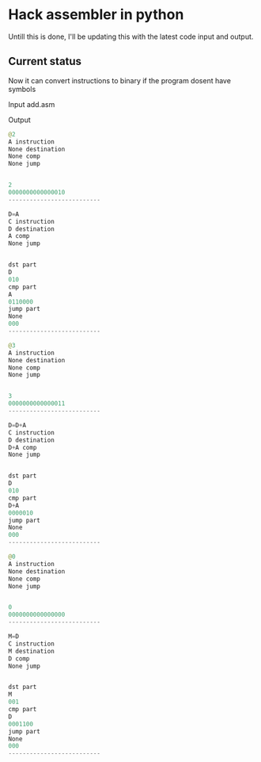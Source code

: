 # Hack assembler in python

Untill this is done, I'll be updating this with the latest code input and output.


## Current status

Now it can convert instructions to binary if the program dosent have symbols


Input add.asm

Output

```Java
@2
A instruction
None destination
None comp
None jump


2
0000000000000010
-------------------------- 

D=A
C instruction
D destination
A comp
None jump


dst part
D
010
cmp part
A
0110000
jump part
None
000
-------------------------- 

@3
A instruction
None destination
None comp
None jump


3
0000000000000011
-------------------------- 

D=D+A
C instruction
D destination
D+A comp
None jump


dst part
D
010
cmp part
D+A
0000010
jump part
None
000
-------------------------- 

@0
A instruction
None destination
None comp
None jump


0
0000000000000000
-------------------------- 

M=D
C instruction
M destination
D comp
None jump


dst part
M
001
cmp part
D
0001100
jump part
None
000
-------------------------- 


```